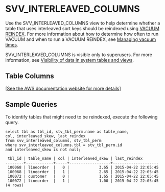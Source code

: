 # SVV\_INTERLEAVED\_COLUMNS<a name="r_SVV_INTERLEAVED_COLUMNS"></a>

Use the SVV\_INTERLEAVED\_COLUMNS view to help determine whether a table that uses interleaved sort keys should be reindexed using [VACUUM REINDEX](r_VACUUM_command.md#vacuum-reindex)\. For more information about how to determine how often to run VACUUM and when to run a VACUUM REINDEX, see [Managing vacuum times](vacuum-managing-vacuum-times.md)\.

SVV\_INTERLEAVED\_COLUMNS is visible only to superusers\. For more information, see [Visibility of data in system tables and views](c_visibility-of-data.md)\.

## Table Columns<a name="SVV_INTERLEAVED_COLUMNS-table-columns"></a>

[\[See the AWS documentation website for more details\]](http://docs.aws.amazon.com/redshift/latest/dg/r_SVV_INTERLEAVED_COLUMNS.html)

## Sample Queries<a name="SVV_INTERLEAVED_COLUMNS-sample-queries"></a>

To identify tables that might need to be reindexed, execute the following query\.

```
select tbl as tbl_id, stv_tbl_perm.name as table_name, 
col, interleaved_skew, last_reindex
from svv_interleaved_columns, stv_tbl_perm
where svv_interleaved_columns.tbl = stv_tbl_perm.id
and interleaved_skew is not null;

 tbl_id | table_name | col | interleaved_skew | last_reindex
--------+------------+-----+------------------+--------------------
 100068 | lineorder  |   0 |             3.65 | 2015-04-22 22:05:45
 100068 | lineorder  |   1 |             2.65 | 2015-04-22 22:05:45
 100072 | customer   |   0 |             1.65 | 2015-04-22 22:05:45
 100072 | lineorder  |   1 |             1.00 | 2015-04-22 22:05:45
(4 rows)
```